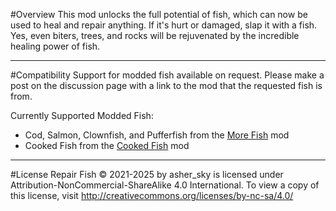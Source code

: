 #Overview
This mod unlocks the full potential of fish, which can now be used to heal and repair anything. If it's hurt or damaged, slap it with a fish. Yes, even biters, trees, and rocks will be rejuvenated by the incredible healing power of fish.

----------------------------
#Compatibility
Support for modded fish available on request. Please make a post on the discussion page with a link to the mod that the requested fish is from.

Currently Supported Modded Fish:

- Cod, Salmon, Clownfish, and Pufferfish from the [More Fish](https://mods.factorio.com/mod/more-fish) mod
- Cooked Fish from the [Cooked Fish](https://mods.factorio.com/mod/factorio-cooked-fish) mod

----------------------------
#License
Repair Fish © 2021-2025 by asher_sky is licensed under Attribution-NonCommercial-ShareAlike 4.0 International. 
To view a copy of this license, visit http://creativecommons.org/licenses/by-nc-sa/4.0/
